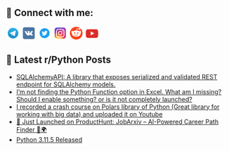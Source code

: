 ## 🔎 Connect with me:
[<img src="https://github.com/bullbesh/bullbesh/blob/main/images/Telegram.png" width="32" height="32" />](https://t.me/bullbesh)
[<img src="https://github.com/bullbesh/bullbesh/blob/main/images/VK.png" width="32" height="32" />](https://vk.com/bullbesh)
[<img src="https://github.com/bullbesh/bullbesh/blob/main/images/Twitter.png" width="32" height="32" />](https://twitter.com/bullbesh1)
[<img src="https://github.com/bullbesh/bullbesh/blob/main/images/Instagram.png" width="32" height="32" />](https://www.instagram.com/bullbesh)
[<img src="https://github.com/bullbesh/bullbesh/blob/main/images/Reddit.png" width="32" height="32" />](https://www.reddit.com/user/bullbesh)
[<img src="https://github.com/bullbesh/bullbesh/blob/main/images/YouTube.png" width="32" height="32" />](https://www.youtube.com/channel/UCtfjRs6uzgq5mfm8S06WTcg)

## 📕 Latest r/Python Posts
<!-- BLOG-POST-LIST:START -->
- [SQLAlchemyAPI: A library that exposes serialized and validated REST endpoint for SQLAlchemy models.](https://www.reddit.com/r/Python/comments/160h1d2/sqlalchemyapi_a_library_that_exposes_serialized/)
- [I’m not finding the Python Function option in Excel. What am I missing? Should I enable something? or is it not completely launched?](https://www.reddit.com/r/Python/comments/160du8s/im_not_finding_the_python_function_option_in/)
- [I recorded a crash course on Polars library of Python &lpar;Great library for working with big data&rpar; and uploaded it on Youtube](https://www.reddit.com/r/Python/comments/160dbdm/i_recorded_a_crash_course_on_polars_library_of/)
- [🚀 Just Launched on ProductHunt: JobArxiv – AI-Powered Career Path Finder 🤖🌍](https://www.reddit.com/r/Python/comments/160bako/just_launched_on_producthunt_jobarxiv_aipowered/)
- [Python 3.11.5 Released](https://www.reddit.com/r/Python/comments/160apiq/python_3115_released/)
<!-- BLOG-POST-LIST:END -->
